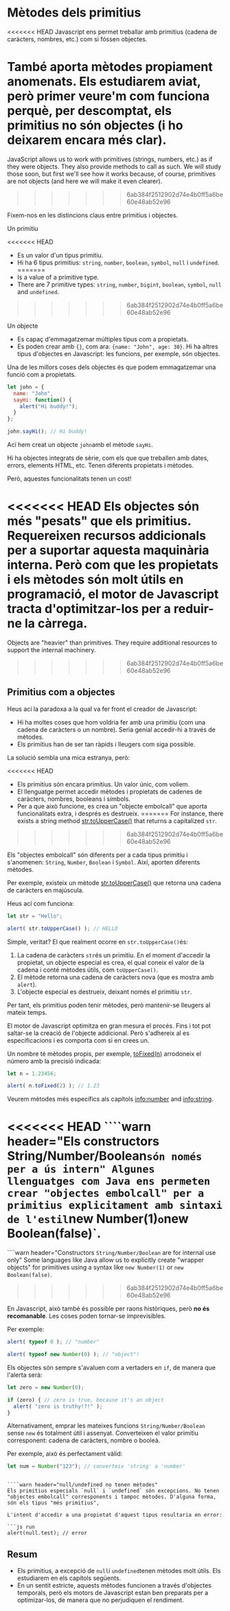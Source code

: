 # Mètodes dels primitius 

<<<<<<< HEAD
Javascript ens permet treballar amb primitius (cadena de caràcters, nombres, etc.) com si fóssen objectes.

També aporta mètodes propiament anomenats. Els estudiarem aviat, però primer veure'm com funciona perquè, per descomptat, els primitius no són objectes (i ho deixarem encara més clar).
=======
JavaScript allows us to work with primitives (strings, numbers, etc.) as if they were objects. They also provide methods to call as such. We will study those soon, but first we'll see how it works because, of course, primitives are not objects (and here we will make it even clearer).
>>>>>>> 6ab384f2512902d74e4b0ff5a6be60e48ab52e96

Fixem-nos en les distincions claus entre primitius i objectes.

Un primitiu

<<<<<<< HEAD
- Es un valor d'un tipus primitiu.
- Hi ha 6 tipus primitius: `string`, `number`, `boolean`, `symbol`, `null` i `undefined`.
=======
- Is a value of a primitive type.
- There are 7 primitive types: `string`, `number`, `bigint`, `boolean`, `symbol`, `null` and `undefined`.
>>>>>>> 6ab384f2512902d74e4b0ff5a6be60e48ab52e96

Un objecte

- Es capaç d'emmagatzemar múltiples tipus com a propietats.
- Es poden crear amb `{}`, com ara: `{name: "John", age: 30}`. Hi ha altres tipus d'objectes en Javascript: les funcions, per exemple, són objectes. 

Una de les millors coses dels objectes és que podem emmagatzemar una funció com a propietats.  

```js run
let john = {
  name: "John",
  sayHi: function() {
    alert("Hi buddy!");
  }
};

john.sayHi(); // Hi buddy!
```

Ací hem creat un objecte `john`amb el mètode `sayHi`.

Hi ha objectes integrats de sèrie, com els que que treballen amb dates, errors, elements HTML, etc. Tenen diferents propietats i mètodes. 

Però, aquestes funcionalitats tenen un cost!

<<<<<<< HEAD
Els objectes són més "pesats" que els primitius. Requereixen recursos addicionals per a suportar aquesta maquinària interna. Però com que les propietats i els mètodes són molt útils en programació, el motor de Javascript tracta d'optimitzar-los per a reduir-ne la càrrega. 
=======
Objects are "heavier" than primitives. They require additional resources to support the internal machinery.
>>>>>>> 6ab384f2512902d74e4b0ff5a6be60e48ab52e96



## Primitius com a objectes

Heus ací la paradoxa a la qual va fer front el creador de Javascript:

- Hi ha moltes coses que hom voldria fer amb una primitiu (com una cadena de caràcters o un nombre). Seria genial accedir-hi a través de mètodes. 
- Els primitius han de ser tan ràpids i lleugers com siga possible.

La solució sembla una mica estranya, però: 

<<<<<<< HEAD
- Els primitius són encara primitius. Un valor únic, com voliem. 
- El llenguatge permet accedir mètodes i propietats de cadenes de caràcters, nombres, booleans i símbols. 
- Per a que això funcione, es crea un "objecte embolcall" que aporta funcionalitats extra, i després es destrueix. 
=======
For instance, there exists a string method [str.toUpperCase()](https://developer.mozilla.org/en/docs/Web/JavaScript/Reference/Global_Objects/String/toUpperCase) that returns a capitalized `str`.
>>>>>>> 6ab384f2512902d74e4b0ff5a6be60e48ab52e96

Els "objectes embolcall" són diferents per a cada tipus primitiu i s'anomenen: `String`, `Number`, `Boolean` i `Symbol`. Així, aporten diferents mètodes. 

Per exemple, existeix un mètode [str.toUpperCase()](https://developer.mozilla.org/en/docs/Web/JavaScript/Reference/Global_Objects/String/toUpperCase) que retorna una cadena de caràcters en majúscula. 

Heus ací com funciona:

```js run
let str = "Hello";

alert( str.toUpperCase() ); // HELLO
```

Simple, veritat? El que realment ocorre en `str.toUpperCase()`és:

1. La cadena de caràcters `str`és un primitiu. En el moment d'accedir la propietat, un objecte especial es crea, el qual coneix el valor de la cadena i conté mètodes útils, com `toUpperCase()`.
2. El mètode retorna una cadena de caràcters nova (que es mostra amb `alert`).
3. L'objecte especial es destrueix, deixant només el primitiu `str`.

Per tant, els primitius poden tenir mètodes, però mantenir-se lleugers al mateix temps. 

El motor de Javascript optimitza en gran mesura el procés. Fins i tot pot saltar-se la creació de l'objecte addicional. Però s'adhereix al es especificacions i es comporta com si en crees un. 

Un nombre té mètodes propis, per exemple,  [toFixed(n)](https://developer.mozilla.org/en-US/docs/Web/JavaScript/Reference/Global_Objects/Number/toFixed) arrodoneix el número amb la precisió indicada:

```js run
let n = 1.23456;

alert( n.toFixed(2) ); // 1.23
```

Veurem mètodes més específics als capítols <info:number> and <info:string>.

<<<<<<< HEAD
````warn header="Els constructors String/Number/Boolean`són només per a ús intern"
Algunes llenguatges com Java ens permeten crear "objectes embolcall" per a primitius explicitament amb sintaxi de l'estil`new Number(1)` o `new Boolean(false)`.
=======
````warn header="Constructors `String/Number/Boolean` are for internal use only"
Some languages like Java allow us to explicitly create "wrapper objects" for primitives using a syntax like `new Number(1)` or `new Boolean(false)`.
>>>>>>> 6ab384f2512902d74e4b0ff5a6be60e48ab52e96

En Javascript, això també és possible per raons històriques, però **no és recomanable**. Les coses poden tornar-se imprevisibles.

Per exemple:

```js run
alert( typeof 0 ); // "number"

alert( typeof new Number(0) ); // "object"!
```

Els objectes són sempre s'avaluen com a vertaders en `if`, de manera que l'alerta serà:

```js run
let zero = new Number(0);

if (zero) { // zero is true, because it's an object
  alert( "zero is truthy!?!" );
}
```

Alternativament, emprar les mateixes funcions `String/Number/Boolean` sense `new` és totalment útil i assenyat. Converteixen el valor primitiu corresponent: cadena de caràcters, nombre o booleà.

Per exemple, això és perfectament vàlid: 

```js
let num = Number("123"); // converteix 'string' a 'number'
```
````

​````warn header="null/undefined no tenen mètodes"
Els primitius especials `null` i `undefined` són excepcions. No tenen "objectes embolcall" corresponents i tampoc mètodes. D'alguna forma, són els tipus "més primitius",

L'intent d'accedir a una propietat d'aquest tipus resultaria en error:

​```js run
alert(null.test); // error
````

## Resum

- Els primitius, a excepció de `null`i `undefined`tenen mètodes molt útils. Els estudiarem en els capítols següents. 
- En un sentit estricte, aquests mètodes funcionen a través d'objectes temporals, però els motors de Javascript estan ben preparats per a optimizar-los, de manera que no perjudiquen el rendiment. 